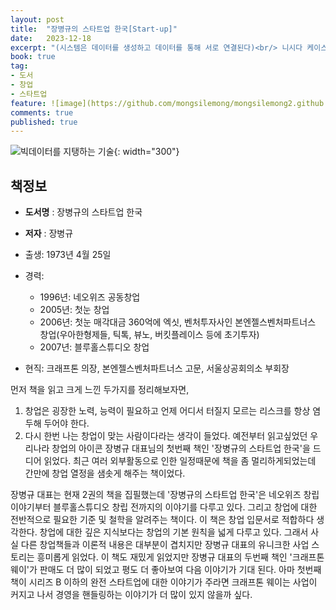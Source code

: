 ```yaml
---
layout: post
title:  "장병규의 스타트업 한국[Start-up]"
date:   2023-12-18
excerpt: "(시스템은 데이터를 생성하고 데이터를 통해 서로 연결된다)<br/> 니시다 케이스케 저"
book: true
tag:
- 도서
- 창업
- 스타트업
feature: ![image](https://github.com/mongsilemong/mongsilemong2.github.io/assets/70885010/d8c4a9c8-9d5a-48e5-bcce-c3203b480507)
comments: true
published: true
---
```


![빅데이터를 지탱하는 기술](https://github.com/mongsilemong/mongsilemong2.github.io/assets/70885010/d8c4a9c8-9d5a-48e5-bcce-c3203b480507){: width="300"} 

## 책정보
   - **도서명** : 장병규의 스타트업 한국
   - **저자** :  장병규

- 출생: 1973년 4월 25일
- 경력:
    - 1996년: 네오위즈 공동창업
    - 2005년: 첫눈 창업
    - 2006년: 첫눈 매각대금 360억에 엑싯, 벤처투자사인 본엔젤스벤처파트너스 창업(우아한형제들, 틱톡, 뷰노, 버킷플레이스 등에 초기투자)
    - 2007년: 블루홀스튜디오 창업
- 현직: 크래프톤 의장, 본엔젤스벤처파트너스 고문, 서울상공회의소 부회장

먼저 책을 읽고 크게 느낀 두가지를 정리해보자면,
1. 창업은 굉장한 노력, 능력이 필요하고 언제 어디서 터질지 모르는 리스크를 항상 염두해 두어야 한다.
2. 다시 한번 나는 창업이 맞는 사람이다라는 생각이 들었다.
예전부터 읽고싶었던 우리나라 창업의 아이콘 장병규 대표님의 첫번째 책인 '장병규의 스타트업 한국'을 드디어 읽었다. 최근 여러 외부활동으로 인한 일정때문에 책을 좀 멀리하게되었는데 간만에 창업 열정을 샘솟게 해주는 책이었다.

장병규 대표는 현재 2권의 책을 집필했는데 '장병규의 스타트업 한국'은 네오위즈 창립 이야기부터 블루홀스튜디오 창립 전까지의 이야기를 다루고 있다. 그리고 창업에 대한 전반적으로 필요한 기준 및 철학을 알려주는 책이다.
이 책은 창업 입문서로 적합하다 생각한다. 창업에 대한 깊은 지식보다는 창업의 기본 원칙을 넓게 다루고 있다. 그래서 사실 다른 창업책들과 이론적 내용은 대부분이 겹치지만 장병규 대표의 유니크한 사업 스토리는 흥미롭게 읽었다. 이 책도 재밌게 읽었지만 장병규 대표의 두번째 책인 '크래프톤 웨이'가 판매도 더 많이 되었고 평도 더 좋아보여 다음 이야기가 기대 된다. 아마 첫번째 책이 시리즈 B 이하의 완전 스타트업에 대한 이야기가 주라면 크래프톤 웨이는 사업이 커지고 나서 경영을 핸들링하는 이야기가 더 많이 있지 않을까 싶다. 
